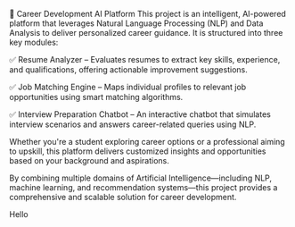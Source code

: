 🚀 Career Development AI Platform
This project is an intelligent, AI-powered platform that leverages Natural Language Processing (NLP) and Data Analysis to deliver personalized career guidance. It is structured into three key modules:

✅ Resume Analyzer – Evaluates resumes to extract key skills, experience, and qualifications, offering actionable improvement suggestions.

✅ Job Matching Engine – Maps individual profiles to relevant job opportunities using smart matching algorithms.

✅ Interview Preparation Chatbot – An interactive chatbot that simulates interview scenarios and answers career-related queries using NLP.

Whether you're a student exploring career options or a professional aiming to upskill, this platform delivers customized insights and opportunities based on your background and aspirations.

By combining multiple domains of Artificial Intelligence—including NLP, machine learning, and recommendation systems—this project provides a comprehensive and scalable solution for career development.

Hello